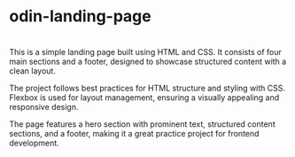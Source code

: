 # odin-landing-page
# 

This is a simple landing page built using HTML and CSS. It consists of four main sections and a footer, designed to showcase structured content with a clean layout.

The project follows best practices for HTML structure and styling with CSS. Flexbox is used for layout management, ensuring a visually appealing and responsive design.

The page features a hero section with prominent text, structured content sections, and a footer, making it a great practice project for frontend development.

